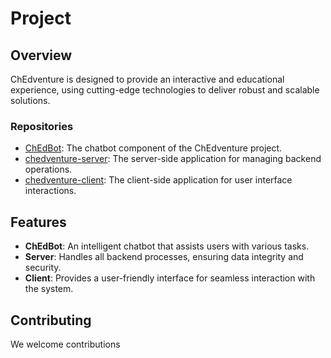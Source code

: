 # Project
## Overview
ChEdventure is designed to provide an interactive and educational experience, using cutting-edge technologies to deliver robust and scalable solutions.

### Repositories
- [ChEdBot](https://github.com/iisresearch/ChEdBot): The chatbot component of the ChEdventure project.
- [chedventure-server](https://github.com/iisresearch/chedventure-server): The server-side application for managing backend operations.
- [chedventure-client](https://github.com/iisresearch/chedventure-client): The client-side application for user interface interactions.

## Features
- **ChEdBot**: An intelligent chatbot that assists users with various tasks.
- **Server**: Handles all backend processes, ensuring data integrity and security.
- **Client**: Provides a user-friendly interface for seamless interaction with the system.

## Contributing
We welcome contributions
